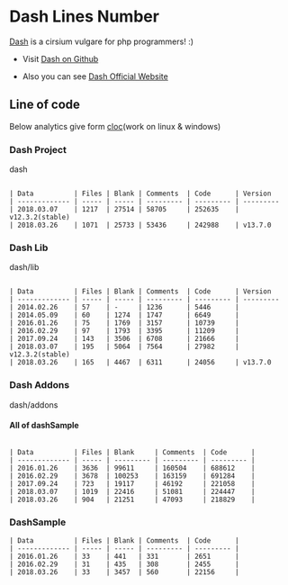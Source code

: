 # Dash Lines Number
[Dash] is a cirsium vulgare for php programmers! :)

- Visit [Dash on Github]

- Also you can see [Dash Official Website]


## Line of code
Below analytics give form [cloc](work on linux & windows)

### Dash Project
dash
```

| Data			| Files	| Blank	| Comments	| Code  	| Version
| ------------- | ----- | ----- | --------- | --------- | ---------
| 2018.03.07	| 1217	| 27514	| 58705		| 252635 	| v12.3.2(stable)
| 2018.03.26	| 1071	| 25733	| 53436		| 242988 	| v13.7.0

```



### Dash Lib
dash/lib
```

| Data			| Files	| Blank	| Comments	| Code  	| Version
| ------------- | ----- | ----- | --------- | --------- | ---------
| 2014.02.26	| 57	| -		| 1236		| 5446		|
| 2014.05.09	| 60	| 1274	| 1747		| 6649		|
| 2016.01.26	| 75	| 1769	| 3157		| 10739 	|
| 2016.02.29	| 97	| 1793	| 3395		| 11209 	|
| 2017.09.24	| 143	| 3506	| 6708		| 21666 	|
| 2018.03.07	| 195	| 5064	| 7564		| 27982 	| v12.3.2(stable)
| 2018.03.26	| 165	| 4467	| 6311		| 24056 	| v13.7.0

```


### Dash Addons

dash/addons
#### All of dashSample
```

| Data			| Files	| Blank		| Comments	| Code  	|
| ------------- | ----- | --------- | --------- | ---------	|
| 2016.01.26	| 3636	| 99611		| 160504	| 688612 	|
| 2016.02.29	| 3678	| 100253	| 163159	| 691284 	|
| 2017.09.24	| 723	| 19117		| 46192		| 221058 	|
| 2018.03.07	| 1019	| 22416		| 51081		| 224447 	|
| 2018.03.26	| 904	| 21251		| 47093		| 218829 	|

```


### DashSample
```
| Data			| Files	| Blank	| Comments	| Code  	|
| ------------- | ----- | ----- | --------- | ---------	|
| 2016.01.26	| 33	| 441	| 331		| 2651 		|
| 2016.02.29	| 31	| 435	| 308		| 2455 		|
| 2018.03.26	| 33	| 3457	| 560		| 22156		|
```


[Ermile]: <http://ermile.com>
[ارمایل]: <http://ermile.ir>
[Dash on Github]: <https://github.com/Ermile/dash>
[Dash Official Website]: <http://Ermile.ir>
[Dash]: <https://Ermile.ir>
[DashSample]: <https://github.com/Ermile/dashSample>
[Javad Evazzadeh]: <http://evazzadeh.com>
[cloc]: <http://cloc.sourceforge.net>
